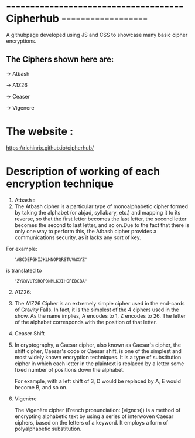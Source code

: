 # -------------------------------------Cipherhub ------------------

A githubpage developed using JS and CSS to showcase many basic cipher encryptions.

## The Ciphers shown here are:

  -> Atbash

  -> A1Z26

  -> Ceaser

  -> Vigenere

# The website :
 https://richinrix.github.io/cipherhub/
 
 
 # Description of working of each encryption technique
 1.  Atbash :
 2.  
      The Atbash cipher is a particular type of monoalphabetic cipher formed by taking the alphabet (or abjad, syllabary, etc.) and mapping it to its reverse, so that the first letter becomes the last letter, the second letter becomes the second to last letter, and so on.Due to the fact that there is only one way to perform this, the Atbash cipher provides a communications security, as it lacks any sort of key.

For example: 

       'ABCDEFGHIJKLMNOPQRSTUVWXYZ' 
        
 is translated to 
 
       'ZYXWVUTSRQPONMLKJIHGFEDCBA'
 2.   A1Z26:
 3.   
      The A1Z26 Cipher is an extremely simple cipher used in the end-cards of Gravity Falls. In fact, it is the simplest of the 4 ciphers used in the show. As the name implies, A encodes to 1, Z encodes to 26. The letter of the alphabet corresponds with the position of that letter.
      
 3.   Ceaser Shift
 4.   
       In cryptography, a Caesar cipher, also known as Caesar's cipher, the shift cipher, Caesar's code or Caesar shift, is one of the simplest and most widely known encryption techniques. It is a type of substitution cipher in which each letter in the plaintext is replaced by a letter some fixed number of positions down the alphabet.

      For example, with a left shift of 3, D would be replaced by A, E would become B, and so on. 
  
 4.   Vigenère
 
        The Vigenère cipher (French pronunciation: ​[viʒnɛːʁ]) is a method of encrypting alphabetic text by using a series of interwoven Caesar ciphers, based on the letters of a keyword. It employs a form of polyalphabetic substitution.

